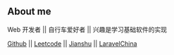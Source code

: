 
## About me

 Web 开发者 || 自行车爱好者 || 兴趣是学习基础软件的实现
  
  [Github](https://github.com/carlclone) || [Leetcode](https://leetcode.com/carlclone/) || [Jianshu](https://www.jianshu.com/u/baea2de7cc1a) || [LaravelChina](https://learnku.com/blog/carlclone)
  

<!--
## 内容摘要

- [课程 Labs](./labs/csapp-proxy.md): 做过的一些有意思的编程 Lab 的总结记录
- [构建自己的 X 项目](./build-my-own-x/jquery.md): 对各种感兴趣的成熟开源项目或工具, 尝试构建一个最基础可行版本, 以此学习程序原理的过程
- [工具](./tools/xdebug.md): 作为一位后端开发, 积累下来的一些提升效率的技巧分享
- [PHP](): 和 PHP 有关的记录

...

-->